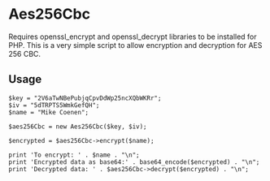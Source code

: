 # Aes256Cbc

Requires openssl_encrypt and openssl_decrypt libraries to be installed for PHP. This is a very simple script to allow encryption and decryption for AES 256 CBC.

## Usage
```
$key = "2V6aTwNBePubjqCpvDdWp25ncXQbWKRr";
$iv = "5dTRPTS5WmkGefQH";
$name = "Mike Coenen";

$aes256Cbc = new Aes256Cbc($key, $iv);

$encrypted = $aes256Cbc->encrypt($name);

print 'To encrypt: ' . $name . "\n";
print 'Encrypted data as base64:' . base64_encode($encrypted) . "\n";
print 'Decrypted data: ' . $aes256Cbc->decrypt($encrypted) . "\n";
```
